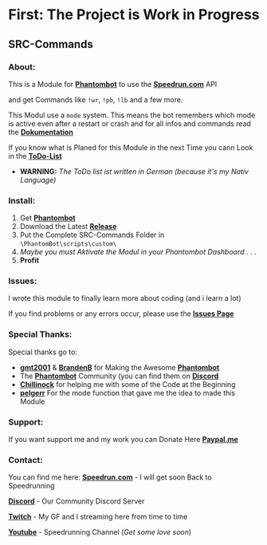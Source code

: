 # First: The Project is Work in Progress

## SRC-Commands
### About: 
This is a Module for **[Phantombot](https://phantombot.dev "Phantombot")** to use the **[Speedrun.com](Speedrun.com "Speedrun.com")** API

and get Commands like `!wr`, `!pb`, `!lb` and a few more.

This Modul use a `mode` system. 
This means the bot remembers which mode is active even after a restart or crash
and for all infos and commands read the **[Dokumentation](https://github.com/Ushantilp/SRC-Commands/wiki "Dokumentation")**

If you know what is Planed for this Module in the next Time you cann Look in the **[ToDo-List](https://github.com/users/Ushantilp/projects/1)**
* **WARNING:** _The ToDo list ist written in German (because it's my Nativ Language)_ 


### Install:
1. Get **[Phantombot](https://phantombot.dev "Phantombot")**
2. Download the Latest **[Release](https://github.com/Ushantilp/SRC-Commands/releases "Releases")**
3. Put the Complete SRC-Commands Folder in `\PhantomBot\scripts\custom\` 
4. *Maybe you must Aktivate the Modul in your Phantombot Dashboard*
.
.
.
5. **Profit** 

### Issues:
I wrote this module to finally learn more about coding (and i learn a lot)

If you find problems or any errors occur, please use the **[Issues Page](https://github.com/Ushantilp/SRC-Commands/issues "Any Issues go here")**

### Special Thanks:
Special thanks go to:
+ **[gmt2001](https://github.com/gmt2001)** & **[BrandenB](https://github.com/BrandenB)** for Making the Awesome **[Phantombot](https://phantombot.dev "Phantombot")**
+ The **[Phantombot](https://phantombot.dev "Phantombot")** Community (you can find them on **[Discord](https://discord.com/invite/YKvMd78)**
+ **[Chillinock](https://www.twitch.tv/chillinock)** for helping me with some of the Code at the Beginning
+ **[pelgerr](https://github.com/pelgerr)** For the mode function that gave me the idea to made this Module


### Support:
If you want support me and my work you can Donate Here **[Paypal.me](https://paypal.me/Ushanti)**

### Contact:
You can find me here:
**[Speedrun.com](https://speedrun.com/user/Ushanti)** - I will get soon Back to Speedrunning

**[Discord](https://discord.gg/VDNp6rE4mG)** - Our Community Discord Server

**[Twitch](https://twitch.com/entiq_tv)** - My GF and I streaming here from time to time

**[Youtube](https://www.youtube.com/@ushantispeedruns)** - Speedrunning Channel (*Get some love soon*)